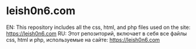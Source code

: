 # leish0n6.com
EN: This repository includes all the css, html, and php files used on the site: https://leish0n6.com
RU: Этот репозиторий, включает в себя все файлы css, html и php, используемые на сайте: https://leish0n6.com
